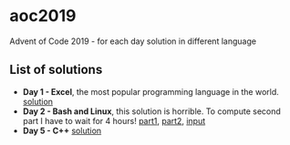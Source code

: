 # aoc2019
Advent of Code 2019 - for each day solution in different language

## List of solutions
- **Day 1 - Excel**, the most popular programming language in the world. [solution](https://github.com/RobertBendun/aoc2019/blob/master/1.xlsx)
- **Day 2 - Bash and Linux**, this solution is horrible. To compute second part I have to wait for 4 hours! [part1](https://github.com/RobertBendun/aoc2019/blob/master/2/2.1.sh), [part2](https://github.com/RobertBendun/aoc2019/blob/master/2/2.2.sh), [input](https://github.com/RobertBendun/aoc2019/blob/master/2/2.input.sh)
- **Day 5 - C++** [solution](https://github.com/RobertBendun/aoc2019/blob/master/5/intcode.cc)
